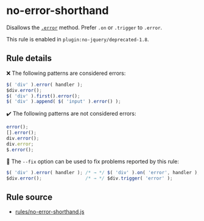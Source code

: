 # no-error-shorthand

Disallows the [`.error`](https://api.jquery.com/error/) method. Prefer `.on` or `.trigger` to `.error`.

This rule is enabled in `plugin:no-jquery/deprecated-1.8`.

## Rule details

❌ The following patterns are considered errors:
```js
$( 'div' ).error( handler );
$div.error();
$( 'div' ).first().error();
$( 'div' ).append( $( 'input' ).error() );
```

✔️ The following patterns are not considered errors:
```js
error();
[].error();
div.error();
div.error;
$.error();
```

🔧 The `--fix` option can be used to fix problems reported by this rule:
```js
$( 'div' ).error( handler ); /* → */ $( 'div' ).on( 'error', handler );
$div.error();                /* → */ $div.trigger( 'error' );
```
## Rule source

* [rules/no-error-shorthand.js](../rules/no-error-shorthand.js)
